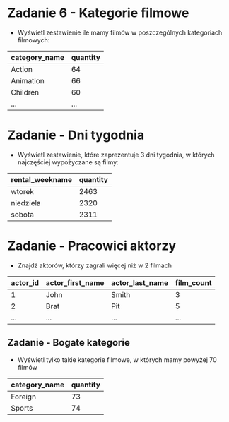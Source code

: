 # Zadanie 6 - Kategorie filmowe

- Wyświetl zestawienie ile mamy filmów w poszczególnych kategoriach filmowych:

| category_name | quantity |
| ---- | ---- |
| Action | 64 |
| Animation | 66 |
| Children | 60 |
| ... | ... |


# Zadanie - Dni tygodnia

- Wyświetl zestawienie, które zaprezentuje 3 dni tygodnia, w których najczęściej wypożyczane są filmy:

| rental_weekname | quantity |
| ---- | ---- |
| wtorek | 2463 |
| niedziela | 2320 |
| sobota | 2311 |


# Zadanie - Pracowici aktorzy

- Znajdź aktorów, którzy zagrali więcej niż w 2 filmach

| actor_id | actor_first_name | actor_last_name | film_count |
| ---- | ---- | ---- | ---- |
| 1 | John | Smith | 3 |
| 2 | Brat | Pit | 5 |
| ... | ... | ... | ... |

## Zadanie - Bogate kategorie

- Wyświetl tylko takie kategorie filmowe, w których mamy powyżej 70 filmów

| category_name | quantity |
| ---- | ---- |
| Foreign | 73 |
| Sports | 74 |